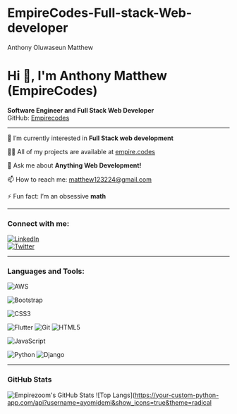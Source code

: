 # EmpireCodes-Full-stack-Web-developer
 Anthony Oluwaseun Matthew
# Hi 👋, I'm Anthony Matthew (EmpireCodes)
**Software Engineer and Full Stack Web  Developer**   
GitHub: [Empirecodes](hhttps://github.com/Empirezoom) 

---

🌱 I’m currently interested in **Full Stack web development**   

👨‍💻 All of my projects are available at [empire.codes](https://empire.codes)   

💬 Ask me about **Anything Web Development!**   

📫 How to reach me: [matthew123224@gmail.com](mailto:matthew123224@gmail.com)   

⚡ Fun fact: I’m an obsessive **math**   

---

### Connect with me:
[![LinkedIn](https://img.shields.io/badge/LinkedIn-Anthony_OLuwaseun-blue?style=flat&logo=linkedin)](https://www.linkedin.com/in/anthony-oluwaseun-3b9a71332/)  
[![Twitter](https://img.shields.io/badge/Twitter-@anthonyseun-1DA1F2?style=flat&logo=twitter)](https://x.com/anthontyseun?s=21)

---

### Languages and Tools:

![AWS](https://img.shields.io/badge/-AWS-232F3E?style=flat&logo=amazon-aws) 

![Bootstrap](https://img.shields.io/badge/-Bootstrap-7952B3?style=flat&logo=bootstrap)

![CSS3](https://img.shields.io/badge/-CSS3-1572B6?style=flat&logo=css3)
  
![Flutter](https://img.shields.io/badge/-Flutter-02569B?style=flat&logo=flutter)
![Git](https://img.shields.io/badge/-Git-F05032?style=flat&logo=git)
![HTML5](https://img.shields.io/badge/-HTML5-E34F26?style=flat&logo=html5)
 
![JavaScript](https://img.shields.io/badge/-JavaScript-F7DF1E?style=flat&logo=javascript)
  
![Python](https://img.shields.io/badge/-Python-3776AB?style=flat&logo=python)
![Django](https://img.shields.io/badge/-Django-092E20?style=flat&logo=django)        

---

### GitHub Stats
![Empirezoom's GitHub Stats](https://your-custom-python-app.com/api?username=ayomidemi&show_icons=true&theme=radicall) 
![Top Langs](https://your-custom-python-app.com/api?username=ayomidemi&show_icons=true&theme=radical
